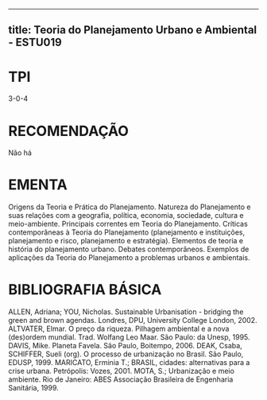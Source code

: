 
---
title: Teoria do Planejamento Urbano e Ambiental - ESTU019 
---

# TPI

3-0-4

# RECOMENDAÇÃO

Não há

# EMENTA

Origens da Teoria e Prática do Planejamento. Natureza do Planejamento e suas relações com a geografia, política, economia, sociedade, cultura e meio-ambiente. Principais correntes em Teoria do Planejamento. Críticas contemporâneas à Teoria do Planejamento (planejamento e instituições, planejamento e risco, planejamento e estratégia). Elementos de teoria e história do planejamento urbano. Debates contemporâneos. Exemplos de aplicações da Teoria do Planejamento a problemas urbanos e ambientais.

# BIBLIOGRAFIA BÁSICA

ALLEN, Adriana; YOU, Nicholas. Sustainable Urbanisation - bridging the green and brown agendas. Londres, DPU, University College London, 2002.
ALTVATER, Elmar. O preço da riqueza. Pilhagem ambiental e a nova (des)ordem mundial. Trad. Wolfang Leo Maar. São Paulo: da Unesp, 1995.
DAVIS, Mike. Planeta Favela. São Paulo, Boitempo, 2006.
DEAK, Csaba, SCHIFFER, Sueli (org). O processo de urbanização no Brasil. São Paulo, EDUSP, 1999.
MARICATO, Erminia T.; BRASIL, cidades: alternativas para a crise urbana. Petrópolis: Vozes, 2001.
MOTA, S.; Urbanização e meio ambiente. Rio de Janeiro: ABES Associação Brasileira de Engenharia Sanitária, 1999.
        